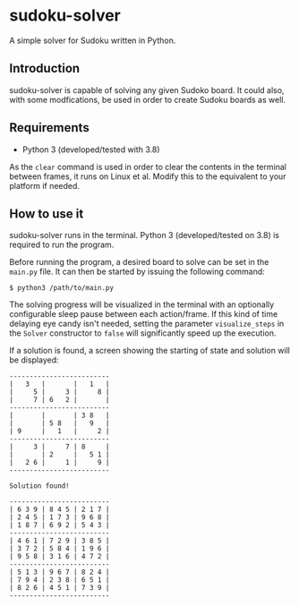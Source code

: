 # sudoku-solver
A simple solver for Sudoku written in Python.

## Introduction
sudoku-solver is capable of solving any given Sudoko board. It could also, with some modfications, be used in order to create Sudoku boards as well.

## Requirements

* Python 3 (developed/tested with 3.8)

As the `clear` command is used in order to clear the contents in the terminal between frames, it runs on Linux et al. Modify this to the equivalent to your platform if needed.

## How to use it
sudoku-solver runs in the terminal. Python 3 (developed/tested on 3.8) is required to run the program.

Before running the program, a desired board to solve can be set in the `main.py` file. It can then be started by issuing the following command:

    $ python3 /path/to/main.py

The solving progress will be visualized in the terminal with an optionally configurable sleep pause between each action/frame. If this kind of time delaying eye candy isn't needed, setting the parameter `visualize_steps` in the `Solver` constructor to `false` will significantly speed up the execution.

If a solution is found, a screen showing the starting of state and solution will be displayed:

    -------------------------
    |   3   |       |   1   |
    |     5 |     3 |     8 |
    |     7 | 6   2 |       |
    -------------------------
    |       |       | 3 8   |
    |       | 5 8   |   9   |
    | 9     |   1   |     2 |
    -------------------------
    |     3 |     7 | 8     |
    |       | 2     |   5 1 |
    |   2 6 |     1 |     9 |
    -------------------------
    
    Solution found!
    
    -------------------------
    | 6 3 9 | 8 4 5 | 2 1 7 |
    | 2 4 5 | 1 7 3 | 9 6 8 |
    | 1 8 7 | 6 9 2 | 5 4 3 |
    -------------------------
    | 4 6 1 | 7 2 9 | 3 8 5 |
    | 3 7 2 | 5 8 4 | 1 9 6 |
    | 9 5 8 | 3 1 6 | 4 7 2 |
    -------------------------
    | 5 1 3 | 9 6 7 | 8 2 4 |
    | 7 9 4 | 2 3 8 | 6 5 1 |
    | 8 2 6 | 4 5 1 | 7 3 9 |
    -------------------------
